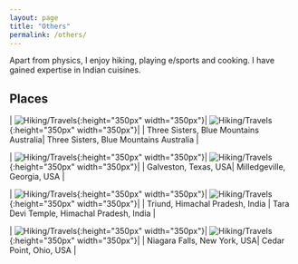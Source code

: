 ```yaml
---
layout: page
title: "Others"
permalink: /others/
---
```


Apart from physics, I enjoy hiking, playing e/sports and cooking. I have gained expertise in Indian cuisines.

##  Places

| ![Hiking/Travels](../images/3sis.jpg){:height="350px" width="350px"}| ![Hiking/Travels](../images/3sis_morning.jpg){:height="350px" width="350px"}|
| Three Sisters, Blue Mountains Australia| Three Sisters, Blue Mountains Australia |

| ![Hiking/Travels](../images/galveston_texas.jpg){:height="350px" width="350px"}| ![Hiking/Travels](../images/milledgeville_georgia.jpg){:height="350px" width="350px"}|
| Galveston, Texas, USA| Milledgeville, Georgia, USA |

| ![Hiking/Travels](../images/triund_peak.jpg){:height="350px" width="350px"}| ![Hiking/Travels](../images/shimla.jpg){:height="350px" width="350px"}|
| Triund, Himachal Pradesh, India | Tara Devi Temple, Himachal Pradesh, India  |

| ![Hiking/Travels](../images/niagara.jpg){:height="350px" width="350px"}| ![Hiking/Travels](../images/cedar_point.jpg){:height="350px" width="350px"}|
| Niagara Falls, New York, USA| Cedar Point, Ohio, USA  |


